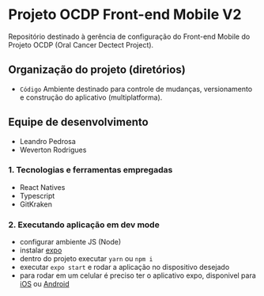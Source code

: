 # Projeto OCDP Front-end Mobile V2

Repositório destinado à gerência de configuração do Front-end Mobile do Projeto OCDP (Oral Cancer Dectect Project).

## Organização do projeto (diretórios)

- `Código` Ambiente destinado para controle de mudanças, versionamento e construção do aplicativo (multiplatforma).

## Equipe de desenvolvimento

- Leandro Pedrosa
- Weverton Rodrigues  

### 1. Tecnologias e ferramentas empregadas 

- React Natives
- Typescript
- GitKraken

### 2. Executando aplicação em dev mode  

- configurar ambiente JS (Node)
- instalar [expo](https://docs.expo.io/versions/latest/get-started/installation/)
- dentro do projeto executar `yarn` ou `npm i`
- executar `expo start` e rodar a aplicação no dispositivo desejado  
- para rodar em um celular é preciso ter o aplicativo expo, disponivel para [iOS](https://apps.apple.com/br/app/expo-client/id982107779) ou [Android](https://play.google.com/store/apps/details?id=host.exp.exponent&hl=pt_BR)
